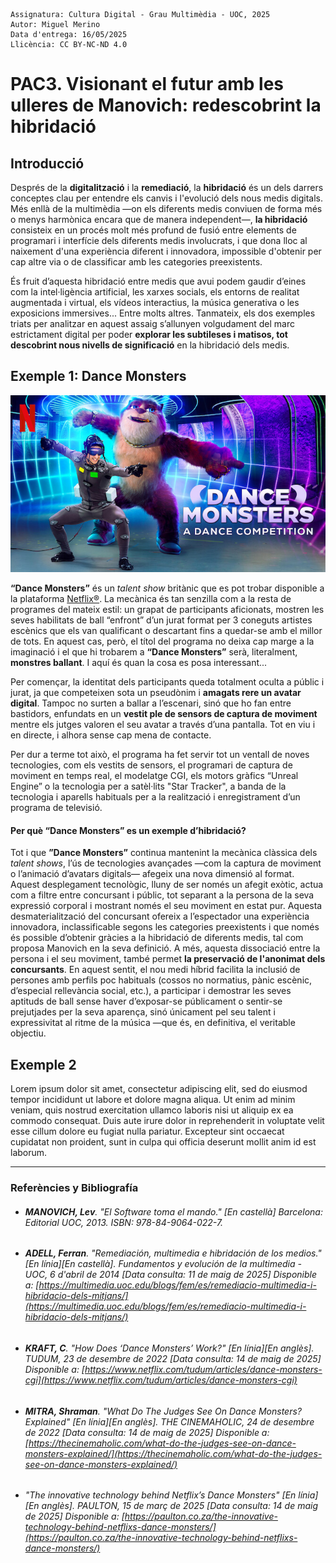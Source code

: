 ```
Assignatura: Cultura Digital - Grau Multimèdia - UOC, 2025  
Autor: Miguel Merino  
Data d'entrega: 16/05/2025
Llicència: CC BY-NC-ND 4.0
```
# PAC3. Visionant el futur amb les ulleres de Manovich: redescobrint la hibridació  

## Introducció

Després de la **digitalització** i la **remediació**, la **hibridació** és un dels darrers conceptes clau per entendre els canvis i l'evolució dels nous medis digitals. Més enllà de la multimèdia —on els diferents medis conviuen de forma més o menys harmònica encara que de manera independent—, **la hibridació** consisteix en un procés molt més profund de fusió entre elements de programari i interfície dels diferents medis involucrats, i que dona lloc al naixement d'una experiència diferent i innovadora, impossible d'obtenir per cap altre via o de classificar amb les categories preexistents.

És fruit d’aquesta hibridació entre medis que avui podem gaudir d’eines com la intel·ligència artificial, les xarxes socials, els entorns de realitat augmentada i virtual, els vídeos interactius, la música generativa o les exposicions immersives... Entre molts altres. Tanmateix, els dos exemples triats per analitzar en aquest assaig s’allunyen volgudament del marc estrictament digital per poder **explorar les subtileses i matisos, tot descobrint nous nivells de significació** en la hibridació dels medis.
   
   


## Exemple 1: Dance Monsters

![Imatge promocional del programa Dance Monsters](https://raw.githubusercontent.com/mmerinoji/PAC3_Manovich_Reloaded/refs/heads/main/media/Dance%20Monsters%20promo.jpg) 

**“Dance Monsters”** és un *talent show* britànic que es pot trobar disponible a la plataforma [Netflix®](https://www.netflix.com/es/title/81094767). La mecànica és tan senzilla com a la resta de programes del mateix estil: un grapat de participants aficionats, mostren les seves habilitats de ball “enfront” d’un jurat format per 3 coneguts artistes escènics que els van qualificant o descartant fins a quedar-se amb el millor de tots. En aquest cas, però, el títol del programa no deixa cap marge a la imaginació i el que hi trobarem a **“Dance Monsters”** serà, literalment, **monstres ballant**. I aquí és quan la cosa es posa interessant... 

Per començar, la identitat dels participants queda totalment oculta a públic i jurat, ja que competeixen sota un pseudònim i **amagats rere un avatar digital**. Tampoc no surten a ballar a l’escenari, sinó que ho fan entre bastidors, enfundats en un **vestit ple de sensors de captura de moviment** mentre els jutges valoren el seu avatar a través d’una pantalla. Tot en viu i en directe, i alhora sense cap mena de contacte.

Per dur a terme tot això, el programa ha fet servir tot un ventall de noves tecnologies, com els vestits de sensors, el programari de captura de moviment en temps real, el modelatge CGI, els motors gràfics “Unreal Engine” o la tecnologia per a satèl·lits "Star Tracker", a banda de la tecnologia i aparells habituals per a la realització i enregistrament d’un programa de televisió.



#### Per què “Dance Monsters” es un exemple d’hibridació?

Tot i que **”Dance Monsters”** continua mantenint la mecànica clàssica dels *talent shows*, l’ús de tecnologies avançades —com la captura de moviment o l’animació d’avatars digitals— afegeix una nova dimensió al format. Aquest desplegament tecnològic, lluny de ser només un afegit exòtic, actua com a filtre entre concursant i públic, tot separant a la persona de la seva expressió corporal i mostrant només el seu moviment en estat pur. Aquesta desmaterialització del concursant ofereix a l’espectador una experiència innovadora, inclassificable segons les categories preexistents i que només és possible d’obtenir gràcies a la hibridació de diferents medis, tal com proposa Manovich en la seva definició. A més, aquesta dissociació entre la persona i el seu moviment, també permet **la preservació de l'anonimat dels concursants**. En aquest sentit, el nou medi híbrid facilita la inclusió de persones amb perfils poc habituals (cossos no normatius, pànic escènic, d’especial rellevància social, etc.), a participar i demostrar les seves aptituds de ball sense haver d’exposar-se públicament o sentir-se prejutjades per la seva aparença, sinó únicament pel seu talent i expressivitat al ritme de la música —que és, en definitiva, el veritable objectiu.




## Exemple 2

Lorem ipsum dolor sit amet, consectetur adipiscing elit, sed do eiusmod tempor incididunt ut labore et dolore magna aliqua. Ut enim ad minim veniam, quis nostrud exercitation ullamco laboris nisi ut aliquip ex ea commodo consequat. Duis aute irure dolor in reprehenderit in voluptate velit esse cillum dolore eu fugiat nulla pariatur. Excepteur sint occaecat cupidatat non proident, sunt in culpa qui officia deserunt mollit anim id est laborum.

-----  

### Referències y Bibliografía

- ###### **MANOVICH, Lev**. *"El Software toma el mando."* [En castellà] Barcelona: Editorial UOC, 2013. ISBN: 978-84-9064-022-7.
- ###### **ADELL, Ferran**. *"Remediación, multimedia e hibridación de los medios."* [En línia][En castellà]. *Fundamentos y evolución de la multimedia - UOC*, 6 d'abril de 2014 [Data consulta: 11 de maig de 2025] Disponible a:  [https://multimedia.uoc.edu/blogs/fem/es/remediacio-multimedia-i-hibridacio-dels-mitjans/](https://multimedia.uoc.edu/blogs/fem/es/remediacio-multimedia-i-hibridacio-dels-mitjans/)
- ###### **KRAFT, C**. *"How Does ‘Dance Monsters’ Work?"* [En línia][En anglès]. *TUDUM*, 23 de desembre de 2022 [Data consulta: 14 de maig de 2025] Disponible a:  [https://www.netflix.com/tudum/articles/dance-monsters-cgi](https://www.netflix.com/tudum/articles/dance-monsters-cgi)
- ###### **MITRA, Shraman**. *"What Do The Judges See On Dance Monsters? Explained"* [En línia][En anglès]. *THE CINEMAHOLIC*, 24 de desembre de 2022 [Data consulta: 14 de maig de 2025] Disponible a:  [https://thecinemaholic.com/what-do-the-judges-see-on-dance-monsters-explained/](https://thecinemaholic.com/what-do-the-judges-see-on-dance-monsters-explained/)
- ###### *"The innovative technology behind Netflix’s Dance Monsters"* [En línia][En anglès]. *PAULTON*, 15 de març de 2025 [Data consulta: 14 de maig de 2025] Disponible a:  [https://paulton.co.za/the-innovative-technology-behind-netflixs-dance-monsters/](https://paulton.co.za/the-innovative-technology-behind-netflixs-dance-monsters/)
